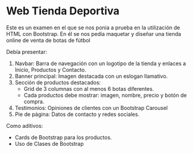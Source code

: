 # Web Tienda Deportiva

Este es un examen en el que se nos ponia a prueba en la utilización de HTML con Bootstrap.
En él se nos pedía maquetar y diseñar una tienda online de venta de botas de fútbol

Debía presentar:

1. Navbar: Barra de navegación con un logotipo de la tienda y enlaces a Inicio, Productos y Contacto.
2. Banner principal: Imagen destacada con un eslogan llamativo.
3. Sección de productos destacados:
   - Grid de 3 columnas con al menos 6 botas diferentes.
   - Cada productos debe mostrar: imagen, nombre, precio y botón de compra.
4. Testimonios: Opiniones de clientes con un Bootstrap Carousel
5. Pie de página: Datos de contacto y redes sociales.

Como aditivos:
- Cards de Bootstrap para los productos.
- Uso de Clases de Bootstrap

